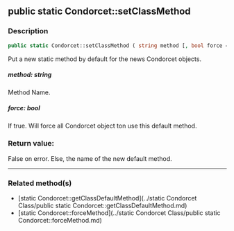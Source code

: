 ## public static Condorcet::setClassMethod

### Description    

```php
public static Condorcet::setClassMethod ( string method [, bool force = false] )
```

Put a new static method by default for the news Condorcet objects.    


##### **method:** *string*   
Method Name.    



##### **force:** *bool*   
If true. Will force all Condorcet object ton use this default method.    



### Return value:   

False on error. Else, the name of the new default method.


---------------------------------------

### Related method(s)      

* [static Condorcet::getClassDefaultMethod](../static Condorcet Class/public static Condorcet::getClassDefaultMethod.md)    
* [static Condorcet::forceMethod](../static Condorcet Class/public static Condorcet::forceMethod.md)    
